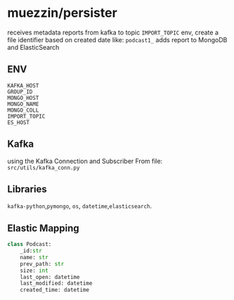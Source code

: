 # muezzin/persister
receives metadata reports from kafka to topic `IMPORT_TOPIC` env, 
create a file identifier based on created date like: `podcast1_` adds report to MongoDB and ElasticSearch

## ENV
```commandline
KAFKA_HOST
GROUP_ID
MONGO_HOST
MONGO_NAME
MONGO_COLL
IMPORT_TOPIC
ES_HOST
```

## Kafka
using the Kafka Connection and Subscriber From file: `src/utils/kafka_conn.py`

## Libraries
`kafka-python`,`pymongo`, `os`, `datetime`,`elasticsearch`.


## Elastic Mapping
```python
class Podcast:
    _id:str
    name: str
    prev_path: str
    size: int
    last_open: datetime
    last_modified: datetime
    created_time: datetime
```